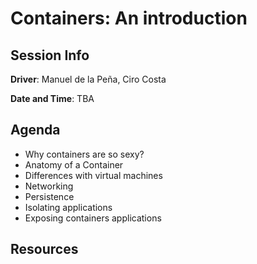 # Containers: An introduction

## Session Info

**Driver**: Manuel de la Peña, Ciro Costa

**Date and Time**: TBA

## Agenda
* Why containers are so sexy?
* Anatomy of a Container
* Differences with virtual machines
* Networking
* Persistence
* Isolating applications
* Exposing containers applications

## Resources
